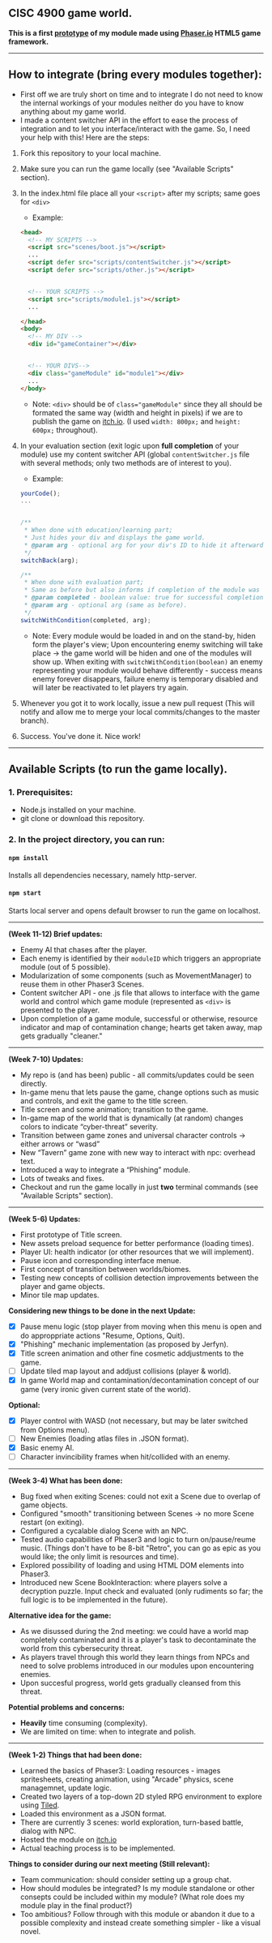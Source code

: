 ## CISC 4900 game world.
**This is a first [prototype](https://vladglad.itch.io/phaser-rpg?secret=6ltnySNslGpibAeh8dyZCC8PotI) of my module made using [Phaser.io](https://phaser.io) HTML5 game framework.**

___

## How to integrate (bring every modules together):
* First off we are truly short on time and to integrate I do not need to know the internal workings of your modules neither do you have to know anything about my game world.
* I made a content switcher API in the effort to ease the process of integration and to let you interface/interact with the game. So, I need your help with this! Here are the steps:
1. Fork this repository to your local machine.
2. Make sure you can run the game locally (see "Available Scripts" section).
3. In the index.html file place all your `<script>` after my scripts; same goes for `<div>`
   * Example:
    ```html
    <head>
      <!-- MY SCRIPTS -->
      <script src="scenes/boot.js"></script>
      ...
      <script defer src="scripts/contentSwitcher.js"></script>
      <script defer src="scripts/other.js"></script>


      <!-- YOUR SCRIPTS -->
      <script src="scripts/module1.js"></script>
      ...

    </head>
    <body>
      <!-- MY DIV -->
      <div id="gameContainer"></div>


      <!-- YOUR DIVS-->
      <div class="gameModule" id="module1"></div>
      ...
    </body>
    ```
   * Note: `<div>` should be of `class="gameModule"` since they all should be formated the same way (width and height in pixels) if we are to publish the game on [itch.io](https://itch.io/). (I used `width: 800px;` and `height: 600px;` throughout).
   
4. In your evaluation section (exit logic upon **full completion** of your module) use my content switcher API (global `contentSwitcher.js` file with several methods; only two methods are of interest to you).
   * Example: 
   ```javascript
   yourCode();
   ...
   
   
   /**
    * When done with education/learning part; 
    * Just hides your div and displays the game world.
    * @param arg - optional arg for your div's ID to hide it afterwards (if not in class="gameModule").
    */
   switchBack(arg);
   
   /**
    * When done with evaluation part; 
    * Same as before but also informs if completion of the module was successful or not.
    * @param completed - boolean value: true for successful completion, false otherwise.
    * @param arg - optional arg (same as before).
    */
   switchWithCondition(completed, arg);
   ```
   * Note: Every module would be loaded in and on the stand-by, hiden form the player's view; Upon encountering enemy switching will take place -> the game world will be hiden and one of the modules will show up. When exiting with `switchWithCondition(boolean)` an enemy representing your module would behave differently - success means enemy forever disappears, failure enemy is temporary disabled and will later be reactivated to let players try again.
5. Whenever you got it to work locally, issue a new pull request (This will notify and allow me to merge your local commits/changes to the master branch). 
6. Success. You've done it. Nice work!

___

## Available Scripts (to run the game locally).
### 1. Prerequisites:
* Node.js installed on your machine.
* git clone or download this repository.

### 2. In the project directory, you can run:
#### `npm install`
Installs all dependencies necessary, namely http-server.

#### `npm start`
Starts local server and opens default browser to run the game on localhost.

___

**(Week 11-12) Brief updates:**
* Enemy AI that chases after the player.
* Each enemy is identified by their `moduleID` which triggers an appropriate module (out of 5 possible). 
* Modularization of some components (such as MovementManager) to reuse them in other Phaser3 Scenes.
* Content switcher API - one .js file that allows to interface with the game world and control which game module (represented as `<div>` is presented to the player.
* Upon completion of a game module, successful or otherwise, resource indicator and map of contamination change; hearts get taken away, map gets gradually "cleaner."

___

**(Week 7-10) Updates:** 
* My repo is (and has been) public - all commits/updates could be seen directly.
* In-game menu that lets pause the game, change options such as music and controls, and exit the game to the title screen.
* Title screen and some animation; transition to the game.
* In-game map of the world that is dynamically (at random) changes colors to indicate “cyber-threat” severity.
* Transition between game zones and universal character controls -> either arrows or “wasd”
* New “Tavern” game zone with new way to interact with npc: overhead text.
* Introduced a way to integrate a “Phishing” module.
* Lots of tweaks and fixes.
* Checkout and run the game locally in just **two** terminal commands (see "Available Scripts" section).

___

**(Week 5-6) Updates:**
* First prototype of Title screen.
* New assets preload sequence for better performance (loading times).
* Player UI: health indicator (or other resources that we will implement).
* Pause icon and corresponding interface menue.
* First concept of transition between worlds/biomes.
* Testing new concepts of collision detection improvements between the player and game objects.
* Minor tile map updates.

**Considering new things to be done in the next Update:**
- [X] Pause menu logic (stop player from moving when this menu is open and do approppriate actions "Resume, Options, Quit).
- [X] "Phishing" mechanic implementation (as proposed by Jerfyn).
- [X] Title screen animation and other fine cosmetic addjustments to the game.
- [ ] Update tiled map layout and addjust collisions (player & world).
- [X] In game World map and contamination/decontamination concept of our game (very ironic given current state of the world).

**Optional:**
- [X] Player control with WASD (not necessary, but may be later switched from Options menu).
- [ ] New Enemies (loading atlas files in .JSON format).
- [X] Basic enemy AI.
- [ ] Character invincibility frames when hit/collided with an enemy.

___

**(Week 3-4) What has been done:**
* Bug fixed when exiting Scenes: could not exit a Scene due to overlap of game objects.
* Configured "smooth" transitioning between Scenes -> no more Scene restart (on exiting).
* Configured a cycalable dialog Scene with an NPC.
* Tested audio capabilities of Phaser3 and logic to turn on/pause/reume music. (Things don't have to be 8-bit "Retro", you can go as epic as you would like; the only limit is resources and time).
* Explored possibility of loading and using HTML DOM elements into Phaser3.
* Introduced new Scene BookInteraction: where players solve a decryption puzzle. Input check and evaluated (only rudiments so far; the full logic is to be implemented in the future).

**Alternative idea for the game:**
* As we disussed during the 2nd meeting: we could have a world map completely contaminated and it is a player's task to decontaminate the world from this cybersecurity threat. 
* As players travel through this world they learn things from NPCs and need to solve problems introduced in our modules upon encountering enemies.
* Upon succesful progress, world gets gradually cleansed from this threat.

**Potential problems and concerns:**
* **Heavily** time consuming (complexity).
* We are limited on time: when to integrate and polish.

___

**(Week 1-2) Things that had been done:**
* Learned the basics of Phaser3: Loading resources - images spritesheets, creating animation, using "Arcade" physics, scene managemnet, update logic.
* Created two layers of a top-down 2D styled RPG environment to explore using [Tiled](https://www.mapeditor.org "map editor").
* Loaded this environment as a JSON format.
* There are currently 3 scenes: world exploration, turn-based battle, dialog with NPC.
* Hosted the module on [itch.io](https://vladglad.itch.io/phaser-rpg?secret=6ltnySNslGpibAeh8dyZCC8PotI)
* Actual teaching process is to be implemented.

**Things to consider during our next meeting (Still relevant):**
* Team communication: should consider setting up a group chat.
* How should modules be integrated? Is my module standalone or other consepts could be included within my module? (What role does my module play in the final product?)
* Too ambitious? Follow through with this module or abandon it due to a possible complexity and instead create something simpler - like a visual novel.
